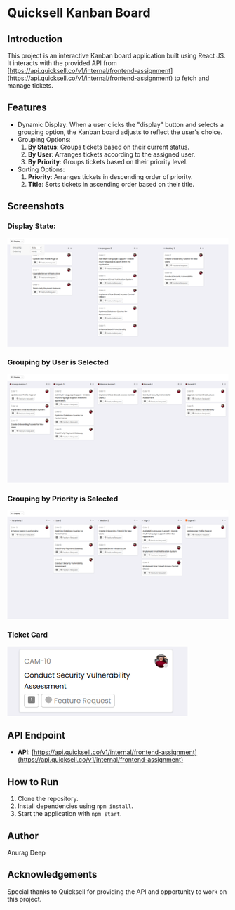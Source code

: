 # Quicksell Kanban Board

## Introduction

This project is an interactive Kanban board application built using React JS. It interacts with the provided API from [https://api.quicksell.co/v1/internal/frontend-assignment](https://api.quicksell.co/v1/internal/frontend-assignment) to fetch and manage tickets.

## Features

- Dynamic Display: When a user clicks the "display" button and selects a grouping option, the Kanban board adjusts to reflect the user's choice.
- Grouping Options:
  1. **By Status**: Groups tickets based on their current status.
  2. **By User**: Arranges tickets according to the assigned user.
  3. **By Priority**: Groups tickets based on their priority level.
- Sorting Options:
  1. **Priority**: Arranges tickets in descending order of priority.
  2. **Title**: Sorts tickets in ascending order based on their title.

## Screenshots

### Display State:

![Display state](./public/image.png)

### Grouping by User is Selected

![Grouping by user](./public/image-1.png)

### Grouping by Priority is Selected

![Grouping by priority](./public/image-2.png)

### Ticket Card

![Card](./public/image-3.png)

## API Endpoint

- **API**: [https://api.quicksell.co/v1/internal/frontend-assignment](https://api.quicksell.co/v1/internal/frontend-assignment)

## How to Run

1. Clone the repository.
2. Install dependencies using `npm install`.
3. Start the application with `npm start`.

## Author

Anurag Deep

## Acknowledgements

Special thanks to Quicksell for providing the API and opportunity to work on this project.
